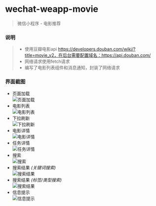 # wechat-weapp-movie
> 微信小程序 - 电影推荐

### 说明
> - 使用豆瓣电影api https://developers.douban.com/wiki/?title=movie_v2，在后台需要配置域名：https://api.douban.com/
> - 网络请求使用fetch请求
> - 编写了电影列表组件和消息通知，封装了网络请求

### 界面截图
- 页面加载  
![页面加载](http://139.196.214.241:8093/cdn/screenshot/screenshot-1.png)
- 电影列表  
![电影列表](http://139.196.214.241:8093/cdn/screenshot/screenshot-2.png)
- 下拉刷新  
![下拉刷新](http://139.196.214.241:8093/cdn/screenshot/screenshot-3.png)
- 电影详情  
![电影详情](http://139.196.214.241:8093/cdn/screenshot/screenshot-4.png)
- 任务详情  
![任务详情](http://139.196.214.241:8093/cdn/screenshot/screenshot-5.png)
- 搜索  
![搜索](http://139.196.214.241:8093/cdn/screenshot/screenshot-6.png)
- 搜索结果 *(关键词搜索)*  
![搜索结果](http://139.196.214.241:8093/cdn/screenshot/screenshot-7.png)
- 搜索结果 *(标签/类型搜索)*  
![搜索结果](http://139.196.214.241:8093/cdn/screenshot/screenshot-8.png)
- 信息提示  
![信息提示](http://139.196.214.241:8093/cdn/screenshot/screenshot-9.png)
